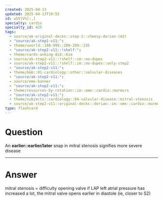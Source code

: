 ```yaml
---
created: 2025-04-13
updated: 2025-04-13T10:53
id: wSV|V%]:,]
specialty: cardio
specialty_id: 425
tags:
  - source/ak-original-decks::step-2::cheesy-dorian-(m3)
  - "source/ak-step1-v11:": 
  - theme/uworld::100-999::200-299::235
  - "source/ak-step2-v11::!shelf:": 
  - theme/cards-anking-did::6im
  - source/ak-step2-v11::!shelf::im::no-dupes
  - source/ak-step2-v11::!shelf::im::no-dupes::only-step2
  - "source/ak-step2-v11:": 
  - theme/b&b::01-cardiology::other::valvular-diseases
  - "source/ak-step2-v11:": 
  - source/ome-banner
  - "source/ak-step2-v11:": 
  - theme/resources-by-rotation::im::ome::cardio::murmurs
  - "source/ak-step2-v11:": 
  - theme/subjects::cardiology::04-valvular-disease::mitral-stenosis
  - source/ak-step2-v11::original-decks::dorian::im::ome::cardio::murmurs"
type: flashcard
---
```


# Question
An **earlier::earlier/later** snap in mitral stenosis signifies more severe disease

---

# Answer
mitral stenosis = difficulty opening valve   if LAP left atrial pressure has increased a lot, the mitral valve opens earlier in diastole (ie, closer to S2)